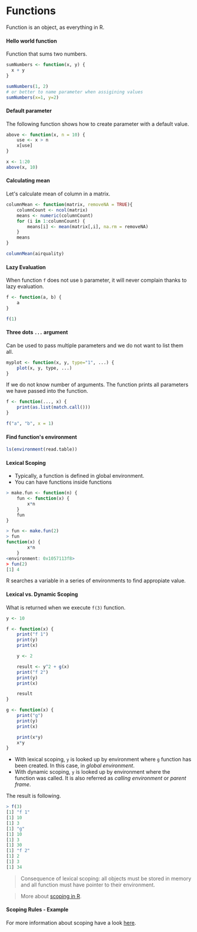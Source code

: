 # Functions

Function is an object, as everything in R.

#### Hello world function

Function that sums two numbers.

``` R
sumNumbers <- function(x, y) {
  x + y
}

sumNumbers(1, 2)
# or better to name parameter when assigining values
sumNumbers(x=1, y=2)

```

#### Default parameter

The following function shows how to create parameter with a default value.

``` R
above <- function(x, n = 10) {
    use <- x > n
    x[use]
}

x <- 1:20
above(x, 10)
```

#### Calculating mean

Let's calculate mean of column in a matrix.

``` R
columnMean <- function(matrix, removeNA = TRUE){
    columnCount <- ncol(matrix)
    means <- numeric(columnCount)
    for (i in 1:columnCount) {
        means[i] <- mean(matrix[,i], na.rm = removeNA)
    }
    means
}

columnMean(airquality)
```

#### Lazy Evaluation

When function `f` does not use `b` parameter, it will never complain thanks to lazy evaluation.

``` R
f <- function(a, b) {
    a
}

f(1)
```

#### Three dots `...` argument

Can be used to pass multiple parameters and we do not want to list them all.

``` R
myplot <- function(x, y, type="1", ...) {
    plot(x, y, type, ...)
}
```

If we do not know number of arguments. The function prints all parameters we have passed into the function.

``` R
f <- function(..., x) {
    print(as.list(match.call()))
}

f("a", "b", x = 1)
```


#### Find function's environment

``` R
ls(environment(read.table))
```

#### Lexical Scoping

* Typically, a function is defined in global environment.
* You can have functions inside functions

``` R
> make.fun <- function(n) {
    fun <- function(x) {
        x*n
    }
    fun
}

> fun <- make.fun(2)
> fun
function(x) {
        x*n
    }
<environment: 0x1057113f8>
> fun(2)
[1] 4
```

R searches a variable in a series of environments to find appropiate value.

#### Lexical vs. Dynamic Scoping

What is returned when we execute `f(3)` function.

``` R
y <- 10

f <- function(x) {
    print("f 1")
    print(y)
    print(x)

    y <- 2

    result <- y^2 + g(x)
    print("f 2")
    print(y)
    print(x)

    result
}

g <- function(x) {
    print("g")
    print(y)
    print(x)

    print(x*y)
    x*y
}
```

* With lexical scoping, `y` is looked up by environment where `g` function has been created. In this case, in *global environment*.
* With dynamic scoping, `y` is looked up by environment where the function was called. It is also referred as *calling environment* or *parent frame*.

The result is following.

``` R
> f(3)
[1] "f 1"
[1] 10
[1] 3
[1] "g"
[1] 10
[1] 3
[1] 30
[1] "f 2"
[1] 2
[1] 3
[1] 34
```
> Consequence of lexical scoping: all objects must be stored in memory and all function must have pointer to their environment.

> More about [scoping in R](https://darrenjw.wordpress.com/2011/11/23/lexical-scope-and-function-closures-in-r/).

#### Scoping Rules - Example

For more information about scoping have a look [here](https://github.com/jtleek/modules/blob/master/02_RProgramming/Scoping/index.md).


